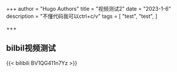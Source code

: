 +++
author = "Hugo Authors"
title = "视频测试2"
date = "2023-1-6"
description = "不懂代码我可以ctrl+c/v"
tags = [
    "test",
    "test",
]



+++



## bilbil视频测试

{{< bilibili BV1QG411n7Yz >}}

## 

